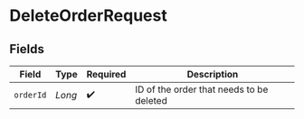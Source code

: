 # DeleteOrderRequest


## Fields

| Field                                    | Type                                     | Required                                 | Description                              |
| ---------------------------------------- | ---------------------------------------- | ---------------------------------------- | ---------------------------------------- |
| `orderId`                                | *Long*                                   | :heavy_check_mark:                       | ID of the order that needs to be deleted |